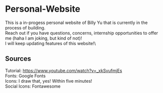 # Personal-Website
This is a in-progess personal website of Billy Yu that is currently in the process of building.\
Reach out if you have questions, concerns, internship opportunities to offer me (haha I am joking, but kind of not)!\
I will keep updating features of this website!\

## Sources
Tutorial: https://www.youtube.com/watch?v=_xkSvufmjEs \
Fonts: Google Fonts\
Icons: I draw that, yes! Within five minutes!\
Social Icons: Fontawesome